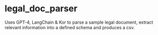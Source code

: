 # legal_doc_parser
Uses GPT-4,  LangChain  &amp; Kor to parse a sample legal document, extract relevant information into a defined schema and produces a csv. 
